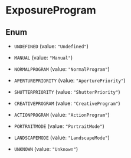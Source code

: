 
# ExposureProgram

## Enum


* `UNDEFINED` (value: `"Undefined"`)

* `MANUAL` (value: `"Manual"`)

* `NORMALPROGRAM` (value: `"NormalProgram"`)

* `APERTUREPRIORITY` (value: `"AperturePriority"`)

* `SHUTTERPRIORITY` (value: `"ShutterPriority"`)

* `CREATIVEPROGRAM` (value: `"CreativeProgram"`)

* `ACTIONPROGRAM` (value: `"ActionProgram"`)

* `PORTRAITMODE` (value: `"PortraitMode"`)

* `LANDSCAPEMODE` (value: `"LandscapeMode"`)

* `UNKNOWN` (value: `"Unknown"`)



